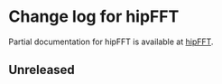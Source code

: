 # Change log for hipFFT

Partial documentation for hipFFT is available at [hipFFT].

[hipFFT]: https://github.com/ROCmSoftwarePlatform/hipFFT
[hipfft.readthedocs.io]: https://rocfft.readthedocs.io/en/latest/

## Unreleased
